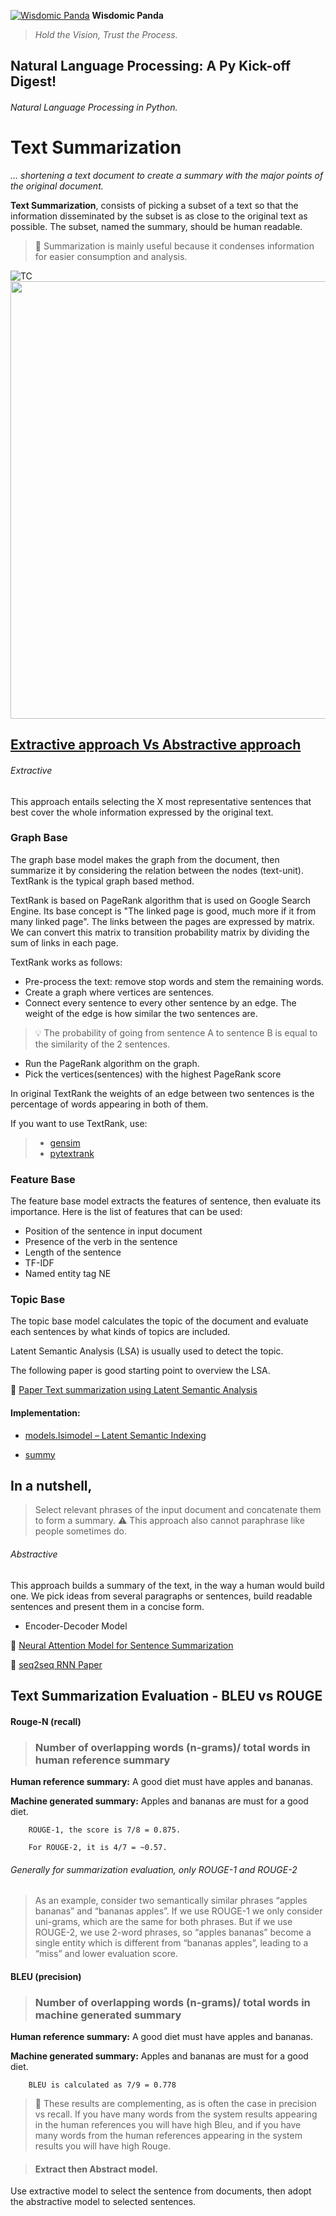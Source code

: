 [![Wisdomic Panda](https://github.com/robagwe/wisdomic-panda/blob/master/imgs/panda.png)](http://www.rohanbagwe.com/)  **Wisdomic Panda**
> *Hold the Vision, Trust the Process.*

## Natural Language Processing: A Py Kick-off Digest!
###### Natural Language Processing in Python.

# Text Summarization
*... shortening a text document to create a summary with the major points of the original document.*


**Text Summarization**, consists of picking a subset of a text so that the information disseminated by the subset is as close to the original text as possible. The subset, named the summary, should be human readable.

> :pushpin: Summarization is mainly useful because it condenses information for easier consumption and analysis. 

![TC](https://github.com/robagwe/wisdomic-panda/blob/master/imgs/sum.jpg)
<img src="https://github.com/robagwe/wisdomic-panda/blob/master/imgs/sum.jpg" width="700">

## [Extractive approach Vs Abstractive approach](http://thescipub.com/PDF/jcssp.2016.178.190.pdf)

###### Extractive

This approach entails selecting the X most representative sentences that best cover the whole information expressed by the original text.

### **Graph Base**

The graph base model makes the graph from the document, then summarize it by considering the relation between the nodes (text-unit). TextRank is the typical graph based method.

TextRank is based on PageRank algorithm that is used on Google Search Engine. Its base concept is "The linked page is good, much more if it from many linked page". The links between the pages are expressed by matrix. We can convert this matrix to transition probability matrix by dividing the sum of links in each page. 

TextRank works as follows:

- Pre-process the text: remove stop words and stem the remaining words.
- Create a graph where vertices are sentences.
- Connect every sentence to every other sentence by an edge. The weight of the edge is how similar the two sentences are.

> :bulb: The probability of going from sentence A to sentence B is equal to the similarity of the 2 sentences.

- Run the PageRank algorithm on the graph.
- Pick the vertices(sentences) with the highest PageRank score

In original TextRank the weights of an edge between two sentences is the percentage of words appearing in both of them.

If you want to use TextRank, use:

> - [gensim](https://radimrehurek.com/gensim/summarization/summariser.html)
> - [pytextrank](https://github.com/ceteri/pytextrank)


### **Feature Base**

The feature base model extracts the features of sentence, then evaluate its importance. Here is the list of features that can be used:

- Position of the sentence in input document
- Presence of the verb in the sentence
- Length of the sentence
- TF-IDF
- Named entity tag NE



### **Topic Base**

The topic base model calculates the topic of the document and evaluate each sentences by what kinds of topics are included.

Latent Semantic Analysis (LSA) is usually used to detect the topic. 

The following paper is good starting point to overview the LSA.

:scroll: [Paper Text summarization using Latent Semantic Analysis](https://www.researchgate.net/publication/220195824_Text_summarization_using_Latent_Semantic_Analysis)

#### Implementation:

- [models.lsimodel – Latent Semantic Indexing](https://radimrehurek.com/gensim/models/lsimodel.html)

- [summy](https://github.com/miso-belica/sumy)

## In a nutshell,

> Select relevant phrases of the input document and concatenate them to form a summary.
> :warning: This approach also cannot paraphrase like people sometimes do.

###### Abstractive

This approach builds a summary of the text, in the way a human would build one. We pick ideas from several paragraphs or sentences, build readable sentences and present them in a concise form. 

- Encoder-Decoder Model

:scroll: [Neural Attention Model for Sentence Summarization](https://aclweb.org/anthology/D15-1044)

:scroll: [seq2seq RNN Paper](https://arxiv.org/pdf/1602.06023.pdf)



## Text Summarization Evaluation - BLEU vs ROUGE

#### Rouge-N (recall)

> ### Number of overlapping words (n-grams)/ total words in human reference summary

**Human reference summary:** A good diet must have apples and bananas.

**Machine generated summary:** Apples and bananas are must for a good diet.

 
		ROUGE-1, the score is 7/8 = 0.875.

		For ROUGE-2, it is 4/7 = ~0.57.


###### Generally for summarization evaluation, only ROUGE-1 and ROUGE-2 

> As an example, consider two semantically similar phrases “apples bananas” and “bananas apples”. If we use ROUGE-1 we only consider uni-grams, which are the same for both phrases. But if we use ROUGE-2, we use 2-word phrases, so “apples bananas” become a single entity which is different from “bananas apples”, leading to a “miss” and lower evaluation score.



#### BLEU (precision)

> ### Number of overlapping words (n-grams)/ total words in machine generated summary


**Human reference summary:** A good diet must have apples and bananas.

**Machine generated summary:** Apples and bananas are must for a good diet.

		BLEU is calculated as 7/9 = 0.778

> :pushpin: These results are complementing, as is often the case in precision vs recall. If you have many words from the system results appearing in the human references you will have high Bleu, and if you have many words from the human references appearing in the system results you will have high Rouge.




> #### Extract then Abstract model.
Use extractive model to select the sentence from documents, then adopt the abstractive model to selected sentences.




